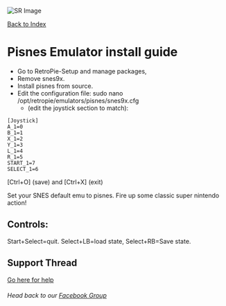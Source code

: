 ![SR Image](https://sinisterspatula.github.io/Retroflag-Gpi-Guides/images/SRimage-short.jpg)

[Back to Index](https://sinisterspatula.github.io/Retroflag-Gpi-Guides/)

# Pisnes Emulator install guide


* Go to RetroPie-Setup and manage packages,
* Remove snes9x.
* Install pisnes from source.
* Edit the configuration file: sudo nano /opt/retropie/emulators/pisnes/snes9x.cfg
  * (edit the joystick section to match):

```
[Joystick]
A_1=0
B_1=1
X_1=2
Y_1=3
L_1=4
R_1=5
START_1=7
SELECT_1=6
```
[Ctrl+O] (save) and [Ctrl+X] (exit)

Set your SNES default emu to pisnes. Fire up some classic super nintendo action!

## Controls:
Start+Select=quit. Select+LB=load state, Select+RB=Save state.

## Support Thread
[Go here for help](https://www.facebook.com/groups/SuperRetroPie/permalink/2448328332120812/)

###### Head back to our [Facebook Group](https://www.facebook.com/groups/SuperRetroPie/)
